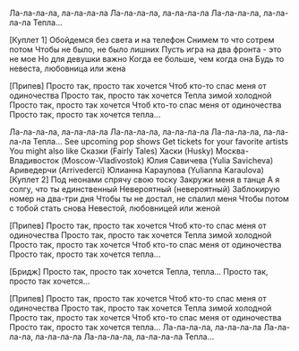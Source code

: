 Ла-ла-ла-ла, ла-ла-ла-ла
Ла-ла-ла-ла, ла-ла-ла-ла
Ла-ла-ла-ла, ла-ла-ла-ла
Тепла…

[Куплет 1]
Обойдемся без света и на телефон
Снимем то что сотрем потом
Чтобы не было, не было лишних
Пусть игра на два фронта - это не мое
Но для девушки важно
Когда ее больше, чем когда она
Будь то невеста, любовница или жена

[Припев]
Просто так, просто так хочется
Чтоб кто-то спас меня от одиночества
Просто так, просто так хочется
Тепла зимой холодной
Просто так, просто так хочется
Чтоб кто-то спас меня от одиночества
Просто так, просто так хочется тепла...

Ла-ла-ла-ла, ла-ла-ла-ла
Ла-ла-ла-ла, ла-ла-ла-ла
Ла-ла-ла-ла, ла-ла-ла-ла
Тепла…
See upcoming pop shows
Get tickets for your favorite artists
You might also like
Сказки (Fairly Tales)
Хаски (Husky)
Москва-Владивосток (Moscow-Vladivostok)
Юлия Савичева (Yulia Savicheva)
Ариведерчи (Arrivederci)
Юлианна Караулова (Yulianna Karaulova)
[Куплет 2]
Под неонами спрячу свою тоску
Закружи меня в танце
А я солгу, что ты единственный
Невероятный (невероятный)
Заблокирую номер на два-три дня
Чтобы ты не достал, не спалил меня
Чтобы потом с тобой стать снова
Невестой, любовницей или женой

[Припев]
Просто так, просто так хочется
Чтоб кто-то спас меня от одиночества
Просто так, просто так хочется
Тепла зимой холодной
Просто так, просто так хочется
Чтоб кто-то спас меня от одиночества
Просто так, просто так хочется тепла...

[Бридж]
Просто так, просто так хочется
Тепла, тепла...
Просто так, просто так хочется...

[Припев]
Просто так, просто так хочется
Чтоб кто-то спас меня от одиночества
Просто так, просто так хочется
Тепла зимой холодной
Просто так, просто так хочется
Чтоб кто-то спас меня от одиночества
Просто так, просто так хочется тепла...
Ла-ла-ла-ла, ла-ла-ла-ла
Ла-ла-ла-ла, ла-ла-ла-ла
Ла-ла-ла-ла, ла-ла-ла-ла
Тепла…



